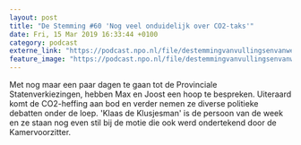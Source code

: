 ```yaml
---
layout: post
title: "De Stemming #60 'Nog veel onduidelijk over CO2-taks'"
date: Fri, 15 Mar 2019 16:33:44 +0100
category: podcast
externe_link: "https://podcast.npo.nl/file/destemmingvanvullingsenvanweezel/4709/nporadio1_destemmingvanvullingsenvanweezel_20190315_de-stemming-60-nog-veel-onduidelijk-over-co2-taks_SHUYMW.mp3"
feature_image: "https://podcast.npo.nl/file/destemmingvanvullingsenvanweezel/4709/nporadio1_destemmingvanvullingsenvanweezel_20190315_de-stemming-60-nog-veel-onduidelijk-over-co2-taks_SHUYMW.mp3"
---
```


Met nog maar een paar dagen te gaan tot de Provinciale Statenverkiezingen, hebben Max en Joost een hoop te bespreken. Uiteraard komt de CO2-heffing aan bod en verder nemen ze diverse politieke debatten onder de loep. 'Klaas de Klusjesman' is de persoon van de week en ze staan nog even stil bij de motie die ook werd ondertekend door de Kamervoorzitter.
